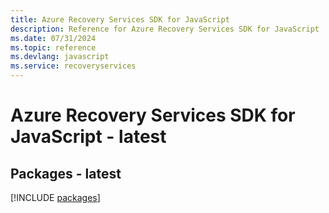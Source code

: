 ```yaml
---
title: Azure Recovery Services SDK for JavaScript
description: Reference for Azure Recovery Services SDK for JavaScript
ms.date: 07/31/2024
ms.topic: reference
ms.devlang: javascript
ms.service: recoveryservices
---
```

# Azure Recovery Services SDK for JavaScript - latest
## Packages - latest
[!INCLUDE [packages](recovery-services-index.md)]